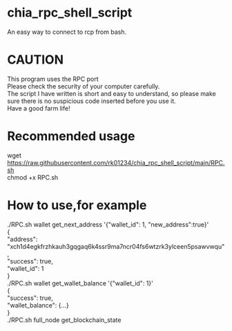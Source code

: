 # chia_rpc_shell_script  
An easy way to connect to rcp from bash.  
  
 
# CAUTION  
  This program uses the RPC port  
  Please check the security of your computer carefully.  
  The script I have written is short and easy to understand, so please make sure there is no suspicious code inserted before you use it.  
  Have a good farm life!  
# Recommended usage  
wget https://raw.githubusercontent.com/rk01234/chia_rpc_shell_script/main/RPC.sh  
chmod +x RPC.sh  
  
# How to use,for example  
./RPC.sh wallet get_next_address  '{"wallet_id": 1, "new_address":true}'  
{  
    "address": "xch1d4egkfrzhkauh3gqgaq6k4ssr9ma7ncr04fs6wtzrk3ylceen5psawvwqu",  
    "success": true,  
    "wallet_id": 1  
}  
./RPC.sh wallet get_wallet_balance '{"wallet_id": 1}'  
{  
    "success": true,  
    "wallet_balance": {...}  
}  
./RPC.sh full_node get_blockchain_state  

<!-- If I get a tip, I may release other stuff. -->  
<!-- xch1d4egkfrzhkauh3gqgaq6k4ssr9ma7ncr04fs6wtzrk3ylceen5psawvwqu -->  
